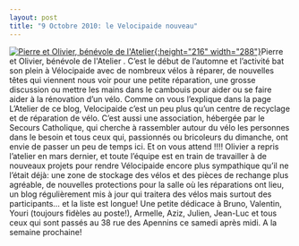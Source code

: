 ```yaml
---
layout: post
title: "9 Octobre 2010: le Velocipaide nouveau"
---
```



[![Pierre et Olivier, bénévole de l'Atelier](lh3.ggpht.c_ceiL0MmfxTLIftDFIzAAAAAAAAAexZ6uyece2010-10-09%2018.30.33a607.jpg?imgmax=288 "Pierre et Olivier, bénévole de l'Atelier"){:height="216" width="288"}](http://picasaweb.google.com/velocip.aide/Atelier#5526514551518449026)Pierre et Olivier, bénévole de l'Atelier
.
C’est le début de l’automne et l’activité bat son plein à Vélocipaide avec de nombreux vélos à réparer, de nouvelles têtes qui viennent nous voir pour une petite réparation, une grosse discussion ou mettre les mains dans le cambouis pour aider ou se faire aider à la rénovation d’un vélo.
Comme on vous l’explique dans la page L’Atelier de ce blog, Velocipaide c’est un peu plus qu’un centre de recyclage et de réparation de vélo. C’est aussi une association, hébergée par le Secours Catholique, qui cherche à rassembler autour du vélo les personnes dans le besoin et tous ceux qui, passionnés ou bricoleurs du dimanche, ont envie de passer un peu de temps ici. Et on vous attend !!!!
Olivier a repris l’atelier en mars dernier, et toute l’équipe est en train de travailler à de nouveaux projets pour rendre Vélocipaide encore plus sympathique qu’il ne l’était déjà: une zone de stockage des vélos et des pièces de rechange plus agréable, de nouvelles protections pour la salle où les réparations ont lieu, un blog régulièrement mis à jour qui traitera des vélos mais surtout des participants… et la liste est longue!
Une petite dédicace à Bruno, Valentin, Youri (toujours fidèles au poste!), Armelle, Aziz, Julien, Jean-Luc et tous ceux qui sont passés au 38 rue des Apennins ce samedi après midi. A la semaine prochaine!
